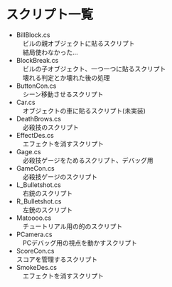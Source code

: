 # スクリプト一覧

* BillBlock.cs  
　ビルの親オブジェクトに貼るスクリプト  
　結局使わなかった...  
* BlockBreak.cs  
　ビルの子オブジェクト、一つ一つに貼るスクリプト  
　壊れる判定とか壊れた後の処理  
* ButtonCon.cs  
　シーン移動させるスクリプト  
* Car.cs  
　オブジェクトの車に貼るスクリプト(未実装)
* DeathBrows.cs  
　必殺技のスクリプト  
* EffectDes.cs  
　エフェクトを消すスクリプト  
* Gage.cs  
　必殺技ゲージをためるスクリプト、デバッグ用  
* GameCon.cs  
　必殺技ゲージのスクリプト  
* L_Bulletshot.cs  
　右銃のスクリプト  
* R_Bulletshot.cs  
　左銃のスクリプト  
* Matoooo.cs  
　チュートリアル用の的のスクリプト  
* PCamera.cs  
　PCデバッグ用の視点を動かすスクリプト  
* ScoreCon.cs  
  スコアを管理するスクリプト
* SmokeDes.cs  
　エフェクトを消すスクリプト